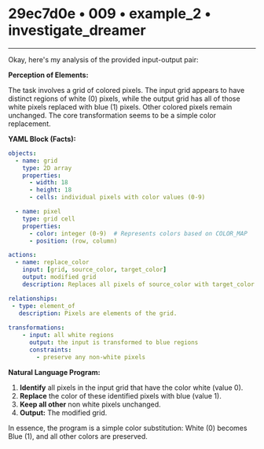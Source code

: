 # 29ec7d0e • 009 • example_2 • investigate_dreamer

---
Okay, here's my analysis of the provided input-output pair:

**Perception of Elements:**

The task involves a grid of colored pixels. The input grid appears to have distinct regions of white (0) pixels, while the output grid has all of those white pixels replaced with blue (1) pixels. Other colored pixels remain unchanged. The core transformation seems to be a simple color replacement.

**YAML Block (Facts):**



```yaml
objects:
  - name: grid
    type: 2D array
    properties:
      - width: 18
      - height: 18
      - cells: individual pixels with color values (0-9)

  - name: pixel
    type: grid cell
    properties:
      - color: integer (0-9)  # Represents colors based on COLOR_MAP
      - position: (row, column)

actions:
  - name: replace_color
    input: [grid, source_color, target_color]
    output: modified grid
    description: Replaces all pixels of source_color with target_color in the grid.

relationships:
 - type: element_of
   description: Pixels are elements of the grid.
   
transformations:
    - input: all white regions
      output: the input is transformed to blue regions
      constraints:
        - preserve any non-white pixels
```



**Natural Language Program:**

1.  **Identify** all pixels in the input grid that have the color white (value 0).
2.  **Replace** the color of these identified pixels with blue (value 1).
3.  **Keep all other** non white pixels unchanged.
4.  **Output:** The modified grid.

In essence, the program is a simple color substitution: White (0) becomes Blue (1), and all other colors are preserved.


